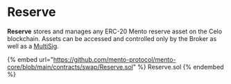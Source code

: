 # Reserve

**Reserve** stores and manages any ERC-20 Mento reserve asset on the Celo blockchain. Assets can be accessed and controlled only by the Broker as well as a [MultiSig](../../protocol-concepts/reserve.md#reserve-assets).

{% embed url="https://github.com/mento-protocol/mento-core/blob/main/contracts/swap/Reserve.sol" %}
Reserve.sol
{% endembed %}
